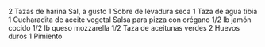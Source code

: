 2 Tazas de harina
  Sal, a gusto 
1 Sobre de levadura seca
1 Taza de agua tibia
1 Cucharadita de aceite vegetal
Salsa para pizza con orégano
1/2 lb jamón cocido
1/2 lb queso mozzarella
1/2 Taza de aceitunas verdes
2 Huevos duros
1 Pimiento